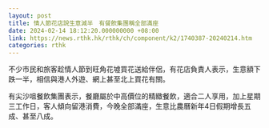 ```yaml
---
layout: post
title: 情人節花店說生意減半　有餐飲集團稱全部滿座
date: 2024-02-14 18:12:20.000000000 +08:00
link: https://news.rthk.hk/rthk/ch/component/k2/1740387-20240214.htm
categories: rthk
---
```


不少市民和旅客趁情人節到旺角花墟買花送給伴侶，有花店負責人表示，生意額下跌一半，相信與港人外遊、網上甚至北上買花有關。

有尖沙咀餐飲集團表示，餐廳屬於中高價位的精緻餐飲，適合二人享用，加上星期三工作日，客人傾向留港消費，今晚全部滿座，生意比農曆新年4日假期增長五成、甚至八成。

